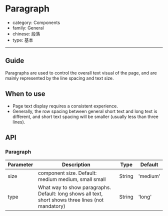 # Paragraph

-   category: Components
-   family: General
-   chinese: 段落
-   type: 基本

---

## Guide

Paragraphs are used to control the overall text visual of the page, and are mainly represented by the line spacing and text size.

## When to use

- Page text display requires a consistent experience.
- Generally, the row spacing between general short text and long text is different, and short text spacing will be smaller (usually less than three lines).

## API

### Paragraph

| Parameter | Description | Type | Default |
| ---- | ------------------------------------------ | ------ | -------- |
| size | component size. Default: medium medium, small small | String | 'medium' |
| type | What way to show paragraphs. Default: long shows all text, short shows three lines (not mandatory) | String | 'long' |
